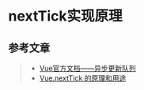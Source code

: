 # nextTick实现原理

## 参考文章

> * [Vue官方文档——异步更新队列](https://cn.vuejs.org/v2/guide/reactivity.html#%E5%BC%82%E6%AD%A5%E6%9B%B4%E6%96%B0%E9%98%9F%E5%88%97)
> * [Vue.nextTick 的原理和用途](https://www.jianshu.com/p/7f9495b1c8ab)
